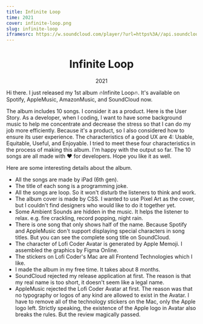 ```yaml
---
title: Infinite Loop
time: 2021
cover: infinite-loop.png
slug: infinite-loop
iframesrc: https://w.soundcloud.com/player/?url=https%3A//api.soundcloud.com/playlists/1309622320%3Fsecret_token%3Ds-V58j9Nz1tqT&color=%23ff5500&auto_play=false&hide_related=false&show_comments=true&show_user=true&show_reposts=false&show_teaser=true
---
```


<v-main>
<v-container>
<h1 align="center">Infinite Loop</h1>
<div align="center">2021</div>

<WidgetsMdMusicLink></WidgetsMdMusicLink>

<WidgetsMdPlaylist :src="iframesrc"></WidgetsMdPlaylist>

Hi there. I just released my 1st album 🔥Infinite Loop🔥. It's available on Spotify, AppleMusic, AmazonMusic, and SoundCloud now.

The album includes 10 songs. I consider it as a product. Here is the User Story. As a developer, when I coding, I want to have some background music to help me concentrate and decrease the stress so that I can do my job more efficiently. Because it's a product, so I also considered how to ensure its user experience. The characteristics of a good UX are 4: Usable, Equitable, Useful, and Enjoyable. I tried to meet these four characteristics in the process of making this album. I'm happy with the output so far. The 10 songs are all made with ❤️ for developers. Hope you like it as well.

Here are some interesting details about the album.

- All the songs are made by iPad (6th gen).
- The title of each song is a programming joke.
- All the songs are loop. So it won't disturb the listeners to think and work.
- The album cover is made by CSS. I wanted to use Pixel Art as the cover, but I couldn't find designers who would like to do it together yet.
- Some Ambient Sounds are hidden in the music. It helps the listener to relax. e.g. fire crackling, record popping, night rain.
- There is one song that only shows half of the name. Because Spotify and AppleMusic don't support displaying special characters in song titles. But you can see the complete song title on SoundCloud.
- The character of Lofi Coder Avatar is generated by Apple Memoji. I assembled the graphics by Figma Online.
- The stickers on Lofi Coder's Mac are all Frontend Technologies which I like.
- I made the album in my free time. It takes about 8 months.
- SoundCloud rejected my release application at first. The reason is that my real name is too short, it doesn't seem like a legal name.
- AppleMusic rejected the Lofi Coder Avatar at first. The reason was that no typography or logos of any kind are allowed to exist in the Avatar. I have to remove all of the technology stickers on the Mac, only the Apple logo left. Strictly speaking, the existence of the Apple logo in Avatar also breaks the rules. But the review magically passed.

</v-container>
</v-main>
